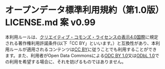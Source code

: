 # オープンデータ標準利用規約（第1.0版）LICENSE.md 案 v0.99

本利用ルールは、[クリエイティブ・コモンズ・ライセンスの表示4.0国際](https://creativecommons.org/licenses/by/4.0/legalcode.ja)に規定される著作権利用許諾条件(以下「CC BY」といいます。）と互換性があり、本利用ルールが適用されるコンテンツは[CC BY](https://creativecommons.org/licenses/by/4.0/legalcode.ja)に従うことでも利用することができます。また、利用者がOpen Data Commonsによる[ODC BY 1.0](https://opendatacommons.org/licenses/by/1-0/)又は[ODbL 1.0](https://opendatacommons.org/licenses/odbl/)での利用を希望する場合に、それを妨げるものではありません。
